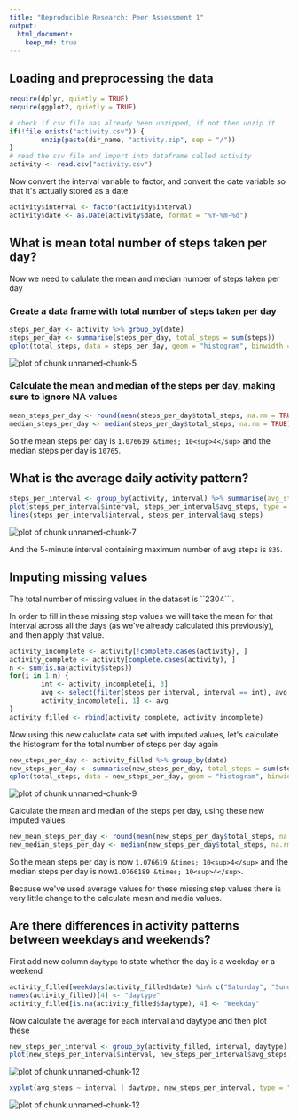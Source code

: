 ```yaml
---
title: "Reproducible Research: Peer Assessment 1"
output: 
  html_document:
    keep_md: true
---
```



## Loading and preprocessing the data




```r
require(dplyr, quietly = TRUE)
require(ggplot2, quietly = TRUE)
```


```r
# check if csv file has already been unzipped, if not then unzip it
if(!file.exists("activity.csv")) {
        unzip(paste(dir_name, "activity.zip", sep = "/"))
}
# read the csv file and import into dataframe called activity
activity <- read.csv("activity.csv")
```

Now convert the interval variable to factor, and convert the date variable so that it's
actually stored as a date


```r
activity$interval <- factor(activity$interval)
activity$date <- as.Date(activity$date, format = "%Y-%m-%d")
```


## What is mean total number of steps taken per day?

Now we need to calulate the mean and median number of steps taken per day

### Create a data frame with total number of steps taken per day


```r
steps_per_day <- activity %>% group_by(date)
steps_per_day <- summarise(steps_per_day, total_steps = sum(steps))
qplot(total_steps, data = steps_per_day, geom = "histogram", binwidth = 2500)
```

![plot of chunk unnamed-chunk-5](figure/unnamed-chunk-5-1.png) 

### Calculate the mean and median of the steps per day, making sure to ignore NA values


```r
mean_steps_per_day <- round(mean(steps_per_day$total_steps, na.rm = TRUE), 2)
median_steps_per_day <- median(steps_per_day$total_steps, na.rm = TRUE)
```

So the mean steps per day is ```1.076619 &times; 10<sup>4</sup>``` and the median steps per
day is ```10765```.

## What is the average daily activity pattern?


```r
steps_per_interval <- group_by(activity, interval) %>% summarise(avg_steps = mean(steps, na.rm = TRUE))
plot(steps_per_interval$interval, steps_per_interval$avg_steps, type = "n")
lines(steps_per_interval$interval, steps_per_interval$avg_steps)
```

![plot of chunk unnamed-chunk-7](figure/unnamed-chunk-7-1.png) 

And the  5-minute interval containing maximum number of avg steps is ```835```.

## Imputing missing values

The total number of missing values in the dataset is ``2304```.

In order to fill in these missing step values we will take the mean for that interval across all the days (as we've already calculated this previously), and then apply that value.


```r
activity_incomplete <- activity[!complete.cases(activity), ]
activity_complete <- activity[complete.cases(activity), ]
n <- sum(is.na(activity$steps))
for(i in 1:n) {
        int <- activity_incomplete[i, 3]
        avg <- select(filter(steps_per_interval, interval == int), avg_steps)
        activity_incomplete[i, 1] <- avg
}
activity_filled <- rbind(activity_complete, activity_incomplete)
```

Now using this new caluclate data set with imputed values, let's calculate the histogram for the total number of steps per day again


```r
new_steps_per_day <- activity_filled %>% group_by(date)
new_steps_per_day <- summarise(new_steps_per_day, total_steps = sum(steps))
qplot(total_steps, data = new_steps_per_day, geom = "histogram", binwidth = 2500)
```

![plot of chunk unnamed-chunk-9](figure/unnamed-chunk-9-1.png) 

Calculate the mean and median of the steps per day, using these new imputed values


```r
new_mean_steps_per_day <- round(mean(new_steps_per_day$total_steps, na.rm = TRUE), 2)
new_median_steps_per_day <- median(new_steps_per_day$total_steps, na.rm = TRUE)
```

So the mean steps per day is now ```1.076619 &times; 10<sup>4</sup>``` and the median steps per
day is now```1.0766189 &times; 10<sup>4</sup>```.

Because we've used average values for these missing step values there is very little change to the calculate mean and media values.


## Are there differences in activity patterns between weekdays and weekends?

First add new column ````daytype```` to state whether the day is a weekday or a weekend


```r
activity_filled[weekdays(activity_filled$date) %in% c("Saturday", "Sunday"), 4] <- "Weekend"
names(activity_filled)[4] <- "daytype"
activity_filled[is.na(activity_filled$daytype), 4] <- "Weekday"
```

Now calculate the average for each interval and daytype and then plot these


```r
new_steps_per_interval <- group_by(activity_filled, interval, daytype) %>% summarise(avg_steps = mean(steps, na.rm = TRUE))
plot(new_steps_per_interval$interval, new_steps_per_interval$avg_steps, type = "n")
```

![plot of chunk unnamed-chunk-12](figure/unnamed-chunk-12-1.png) 

```r
xyplot(avg_steps ~ interval | daytype, new_steps_per_interval, type = "b", layout = c(1, 2))
```

![plot of chunk unnamed-chunk-12](figure/unnamed-chunk-12-2.png) 

